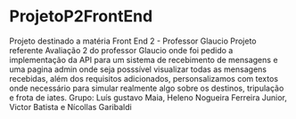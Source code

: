 # ProjetoP2FrontEnd
Projeto destinado a matéria Front End 2 - Professor Glaucio
Projeto referente Avaliação 2 do professor Glaucio onde foi pedido a implementação da API para um sistema de recebimento de mensagens e uma pagina admin onde seja posssível visualizar todas as mensagens recebidas, além dos requisitos adicionados, personsalizamos com textos onde necessário para simular realmente algo sobre os destinos, tripulação e frota de iates.
Grupo: Luís gustavo Maia, Heleno Nogueira Ferreira Junior, Victor Batista e Nícollas Garibaldi
